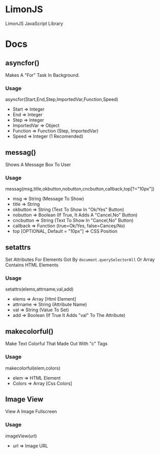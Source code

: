 # LimonJS
LimonJS JavaScript Library
# Docs
## asyncfor()
Makes A "For" Task In Background.
### Usage
asyncfor(Start,End,Step,ImportedVar,Function,Speed)

* Start => Integer
* End => Integer
* Step => Integer
* ImportedVar => Object
* Function => Function (Step, ImportedVar)
* Speed => Integer (1 Recomended)
## messag()
Shows A Message Box To User
### Usage
messag(msg,title,okbutton,nobutton,cncbutton,callback,top[?="10px"])

* msg => String (Message To Show)
* title => String
* okbutton => String (Text To Show In "Ok/Yes" Button)
* nobutton => Boolean (If True, It Adds A "Cancel,No" Button)
* cncbutton => String (Text To Show In "Cancel,No" Button)
* callback => Function (true=Ok/Yes, false=Canceş/No)
* top [OPTIONAL, Default = "10px"] => CSS Position
## setattrs
Set Attributes For Elements Got By `document.querySelectorAll` Or Array Contains HTML Elements
### Usage
setattrs(elems,attrname,val,add)

* elems => Array [Html Element]
* attrname => String (Attribute Name)
* val => String (Value To Set)
* add => Boolean (If True It Adds "val" To The Attribute)
## makecolorful()
Make Text Colorful That Made Out With "c" Tags
### Usage
makecolorful(elem,colors)

* elem => HTML Element
* Colors => Array [Css Colors]
## Image View
View A Image Fullscreen
### Usage
imageView(url)

* url => Image URL
